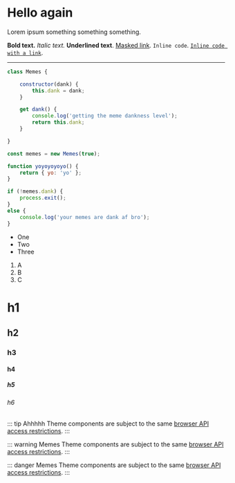 # Hello again

Lorem ipsum something something something.

**Bold text.** *Italic text.* __Underlined text__. [Masked link](/more-text.md). `Inline code`. [`Inline code with a link`](/more-text.md).

---

```js
class Memes {

	constructor(dank) {
		this.dank = dank;
	}

	get dank() {
		console.log('getting the meme dankness level');
		return this.dank;
	}

}

const memes = new Memes(true);

function yoyoyoyoyo() {
	return { yo: 'yo' };
}

if (!memes.dank) {
	process.exit();
}
else {
	console.log('your memes are dank af bro');
}
```

- One
- Two
- Three

1. A
2. B
3. C

# h1

## h2

### h3

#### h4

##### h5

###### h6


::: tip Ahhhhh
Theme components are subject to the same [browser API access restrictions](./markdown.md).
:::

::: warning Memes
Theme components are subject to the same [browser API access restrictions](./markdown.md).
:::

::: danger Memes
Theme components are subject to the same [browser API access restrictions](./markdown.md).
:::
